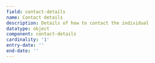 ```yaml
---
field: contact-details
name: Contact details
description: Details of how to contact the individual
datatype: object
component: contact-details
cardinality: '1'
entry-date: ''
end-date: ''
---
```

